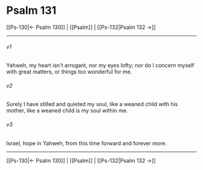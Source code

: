 # Psalm 131

[[Ps-130|← Psalm 130]] | [[Psalm]] | [[Ps-132|Psalm 132 →]]
***



###### v1 
Yahweh, my heart isn't arrogant, nor my eyes lofty; nor do I concern myself with great matters, or things too wonderful for me. 

###### v2 
Surely I have stilled and quieted my soul, like a weaned child with his mother, like a weaned child is my soul within me. 

###### v3 
Israel, hope in Yahweh, from this time forward and forever more.

***
[[Ps-130|← Psalm 130]] | [[Psalm]] | [[Ps-132|Psalm 132 →]]
